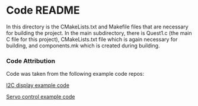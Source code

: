 # Code README

In this directory is the CMakeLists.txt and Makefile files that are necessary for building the project. In the main subdirectory, there is Quest1.c (the main C file for this project), CMakeLists.txt file which is again necessary for building, and components.mk which is created during building.

### Code Attribution

Code was taken from the following example code repos:

[I2C display example code](https://github.com/BU-EC444/code-examples/tree/master/i2c-display)

[Servo control example code](https://github.com/espressif/esp-idf/tree/master/examples/peripherals/mcpwm/mcpwm_servo_control)
